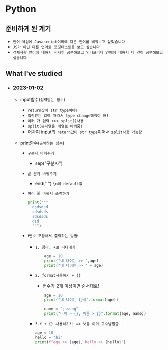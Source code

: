 # Python

## 준비하게 된 계기

- `언어 욕심에 Javascript이외에 다른 언어를 배워보고 싶었습니다.`
- `JS가 아닌 다른 언어로 코딩테스트를 보고 싶습니다`
- `객체지향 언어에 대해서 자세히 공부해보고 인터프리터 언어에 대해서 더 깊이 공부해보고 싶습니다`

## What I've studied

- ### 2023-01-02

  - input함수(`입력받는 함수`)

    - `return값이 str type이야!`
    - `입력받는 값에 따라서 type change해줘야 해!`
    - `여러 개 입력 >>> split()사용`
    - `split(문자열을 배열로 바꿔줌)`
    - 어차피 input의 `return값이 str type`이어서 `split사용 가능함`

  - print함수(`출력하는 함수`)

    - `구분자 바꿔주기`
      - sep("구분자")
    - `끝 문자 바꿔주기`
      - end(" ") `\n이 default값`
    - `여러 줄 바꿔서 출력하기`
      ```python
      print("""
        dsdsdsd
        sdsdsds
        sdsdsds
        dsd
        """)
      ```
    - `❗️변수 포함해서 출력하는 방법❗️`

      - `1. 콤마, +로 나타내기`
        ```python
            age = 10
            print("내 나이는 >> ",age)
            print("내 나이는 >> " + age)
        ```
      - `2. format사용하기 + {}`

        - 변수가 2개 이상이면 순서대로!

        ```python
            age = 10
            print("내 나이는 {}살".format(age))

            name = "jisung"
            print("나이 > {}, 이름 > {}".format(age, name))
        ```

      - `3.f + {} 사용하기!! => 보통 이거 교수님말씀..`
        ```python
        age = 10
        hello = "hi"
        print(f"age >> {age}, hello >> {hello}")
        ```

